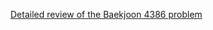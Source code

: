 [Detailed review of the Baekjoon 4386 problem](https://choicube84.github.io/study/2024/02/07/baekjoon_4386.html)